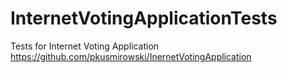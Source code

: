 # InternetVotingApplicationTests
Tests for Internet Voting Application
https://github.com/pkusmirowski/InernetVotingApplication
